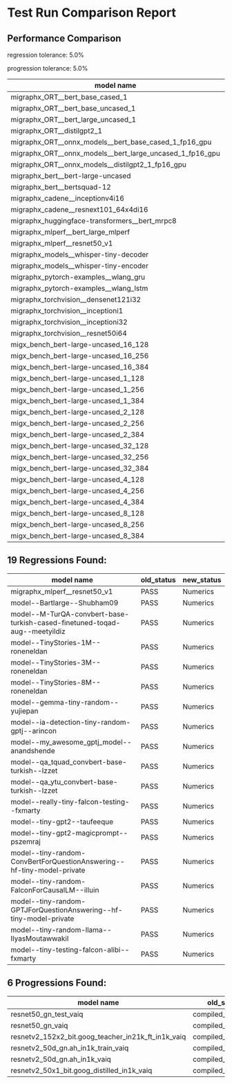 # Test Run Comparison Report

## Performance Comparison

regression tolerance: 5.0%

progression tolerance: 5.0%

|model name|exit_status|analysis|old_time_ms|new_time_ms|change_ms|percent_change|
|---|---|---|---|---|---|---|
|migraphx_ORT__bert_base_cased_1|PASS|progression|116.1942|110.3341|-5.8601|-5.04%|
|migraphx_ORT__bert_base_uncased_1|PASS|progression|115.3453|109.0289|-6.3164|-5.48%|
|migraphx_ORT__bert_large_uncased_1|PASS|regression|369.7436|527.2729|157.5293|42.61%|
|migraphx_ORT__distilgpt2_1|PASS|progression|62.9727|58.6337|-4.339|-6.89%|
|migraphx_ORT__onnx_models__bert_base_cased_1_fp16_gpu|Numerics|progression|74.1122|63.7554|-10.3568|-13.97%|
|migraphx_ORT__onnx_models__bert_large_uncased_1_fp16_gpu|Numerics|within tol|283.2192|276.6352|-6.5839|-2.32%|
|migraphx_ORT__onnx_models__distilgpt2_1_fp16_gpu|Numerics|progression|40.0109|35.9816|-4.0293|-10.07%|
|migraphx_bert__bert-large-uncased|PASS|within tol|20.0571|20.0839|0.0267|0.13%|
|migraphx_bert__bertsquad-12|PASS|within tol|17.6647|18.4575|0.7928|4.49%|
|migraphx_cadene__inceptionv4i16|PASS|within tol|163.0739|163.7872|0.7133|0.44%|
|migraphx_cadene__resnext101_64x4di16|PASS|within tol|188.8375|188.8254|-0.012|-0.01%|
|migraphx_huggingface-transformers__bert_mrpc8|PASS|within tol|7.7277|7.8489|0.1212|1.57%|
|migraphx_mlperf__bert_large_mlperf|Numerics|within tol|45.0452|44.5105|-0.5347|-1.19%|
|migraphx_mlperf__resnet50_v1|Numerics|within tol|6.587|6.427|-0.16|-2.43%|
|migraphx_models__whisper-tiny-decoder|PASS|regression|31.5313|47.606|16.0747|50.98%|
|migraphx_models__whisper-tiny-encoder|Numerics|within tol|53.3706|54.7838|1.4132|2.65%|
|migraphx_pytorch-examples__wlang_gru|PASS|within tol|23.9516|23.2362|-0.7154|-2.99%|
|migraphx_pytorch-examples__wlang_lstm|PASS|regression|13.3453|15.4767|2.1314|15.97%|
|migraphx_torchvision__densenet121i32|PASS|within tol|73.6333|73.9526|0.3193|0.43%|
|migraphx_torchvision__inceptioni1|PASS|within tol|19.4288|19.3929|-0.0358|-0.18%|
|migraphx_torchvision__inceptioni32|PASS|within tol|140.8481|140.8008|-0.0473|-0.03%|
|migraphx_torchvision__resnet50i64|PASS|within tol|170.3914|170.4804|0.089|0.05%|
|migx_bench_bert-large-uncased_16_128|PASS|within tol|35.6536|35.7067|0.0531|0.15%|
|migx_bench_bert-large-uncased_16_256|PASS|within tol|61.2431|61.5185|0.2754|0.45%|
|migx_bench_bert-large-uncased_16_384|Numerics|within tol|77.921|77.9095|-0.0115|-0.01%|
|migx_bench_bert-large-uncased_1_128|PASS|within tol|13.5819|13.4577|-0.1242|-0.91%|
|migx_bench_bert-large-uncased_1_256|PASS|within tol|13.787|13.8701|0.0831|0.6%|
|migx_bench_bert-large-uncased_1_384|PASS|within tol|20.0516|20.0308|-0.0208|-0.1%|
|migx_bench_bert-large-uncased_2_128|PASS|within tol|13.3937|13.9848|0.5911|4.41%|
|migx_bench_bert-large-uncased_2_256|PASS|within tol|14.1336|14.1306|-0.003|-0.02%|
|migx_bench_bert-large-uncased_2_384|PASS|within tol|22.1021|22.1188|0.0168|0.08%|
|migx_bench_bert-large-uncased_32_128|PASS|within tol|73.741|73.8425|0.1015|0.14%|
|migx_bench_bert-large-uncased_32_256|PASS|within tol|110.7953|111.2732|0.4779|0.43%|
|migx_bench_bert-large-uncased_32_384|Numerics|within tol|154.524|154.5601|0.0361|0.02%|
|migx_bench_bert-large-uncased_4_128|PASS|within tol|15.1215|15.287|0.1655|1.09%|
|migx_bench_bert-large-uncased_4_256|PASS|within tol|18.169|18.1033|-0.0657|-0.36%|
|migx_bench_bert-large-uncased_4_384|PASS|within tol|27.7197|27.9034|0.1837|0.66%|
|migx_bench_bert-large-uncased_8_128|PASS|within tol|21.028|21.0232|-0.0048|-0.02%|
|migx_bench_bert-large-uncased_8_256|PASS|within tol|29.5391|29.6121|0.073|0.25%|
|migx_bench_bert-large-uncased_8_384|PASS|within tol|43.5331|43.7379|0.2049|0.47%|

## 19 Regressions Found:

|model name|old_status|new_status|
|---|---|---|
|migraphx_mlperf__resnet50_v1|PASS|Numerics|
|model--Bartlarge--Shubham09|PASS|Numerics|
|model--M-TurQA-convbert-base-turkish-cased-finetuned-toqad-aug--meetyildiz|PASS|Numerics|
|model--TinyStories-1M--roneneldan|PASS|Numerics|
|model--TinyStories-3M--roneneldan|PASS|Numerics|
|model--TinyStories-8M--roneneldan|PASS|Numerics|
|model--gemma-tiny-random--yujiepan|PASS|Numerics|
|model--ia-detection-tiny-random-gptj--arincon|PASS|Numerics|
|model--my_awesome_gptj_model--anandshende|PASS|Numerics|
|model--qa_tquad_convbert-base-turkish--Izzet|PASS|Numerics|
|model--qa_ytu_convbert-base-turkish--Izzet|PASS|Numerics|
|model--really-tiny-falcon-testing--fxmarty|PASS|Numerics|
|model--tiny-gpt2--taufeeque|PASS|Numerics|
|model--tiny-gpt2-magicprompt--pszemraj|PASS|Numerics|
|model--tiny-random-ConvBertForQuestionAnswering--hf-tiny-model-private|PASS|Numerics|
|model--tiny-random-FalconForCausalLM--illuin|PASS|Numerics|
|model--tiny-random-GPTJForQuestionAnswering--hf-tiny-model-private|PASS|Numerics|
|model--tiny-random-llama--IlyasMoutawwakil|PASS|Numerics|
|model--tiny-testing-falcon-alibi--fxmarty|PASS|Numerics|

## 6 Progressions Found:

|model name|old_status|new_status|
|---|---|---|
|resnet50_gn_test_vaiq|compiled_inference|Numerics|
|resnet50_gn_vaiq|compiled_inference|PASS|
|resnetv2_152x2_bit.goog_teacher_in21k_ft_in1k_vaiq|compiled_inference|Numerics|
|resnetv2_50d_gn.ah_in1k_train_vaiq|compiled_inference|PASS|
|resnetv2_50d_gn.ah_in1k_vaiq|compiled_inference|Numerics|
|resnetv2_50x1_bit.goog_distilled_in1k_vaiq|compiled_inference|PASS|

